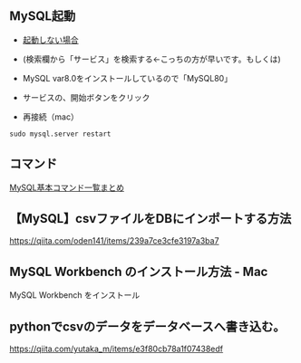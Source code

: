 ## MySQL起動
- [起動しない場合](https://qiita.com/SawadaMiyuu/items/049b73ad9a0d972638b7)
- (検索欄から「サービス」を検索する←こっちの方が早いです。もしくは)
- MySQL var8.0をインストールしているので「MySQL80」
- サービスの、開始ボタンをクリック

- 再接続（mac）
```
sudo mysql.server restart
```

## コマンド
[MySQL基本コマンド一覧まとめ](https://qiita.com/yuzooho/items/5d608f3b84a2037cada0)

## 【MySQL】csvファイルをDBにインポートする方法
https://qiita.com/oden141/items/239a7ce3cfe3197a3ba7

## MySQL Workbench のインストール方法 - Mac
MySQL Workbench をインストール

## pythonでcsvのデータをデータベースへ書き込む。
https://qiita.com/yutaka_m/items/e3f80cb78a1f07438edf